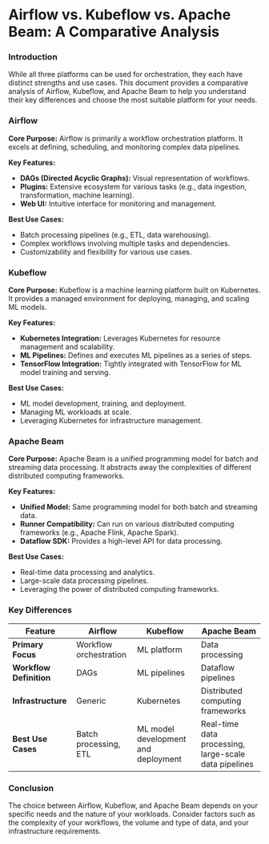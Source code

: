 # Airflow vs. Kubeflow vs. Apache Beam: A Comparative Analysis

### Introduction

While all three platforms can be used for orchestration, they each have distinct strengths and use cases. This document provides a comparative analysis of Airflow, Kubeflow, and Apache Beam to help you understand their key differences and choose the most suitable platform for your needs.

### Airflow

**Core Purpose:** Airflow is primarily a workflow orchestration platform. It excels at defining, scheduling, and monitoring complex data pipelines.

**Key Features:**

* **DAGs (Directed Acyclic Graphs):** Visual representation of workflows.
* **Plugins:** Extensive ecosystem for various tasks (e.g., data ingestion, transformation, machine learning).
* **Web UI:** Intuitive interface for monitoring and management.

**Best Use Cases:**

* Batch processing pipelines (e.g., ETL, data warehousing).
* Complex workflows involving multiple tasks and dependencies.
* Customizability and flexibility for various use cases.

### Kubeflow

**Core Purpose:** Kubeflow is a machine learning platform built on Kubernetes. It provides a managed environment for deploying, managing, and scaling ML models.

**Key Features:**

* **Kubernetes Integration:** Leverages Kubernetes for resource management and scalability.
* **ML Pipelines:** Defines and executes ML pipelines as a series of steps.
* **TensorFlow Integration:** Tightly integrated with TensorFlow for ML model training and serving.

**Best Use Cases:**

* ML model development, training, and deployment.
* Managing ML workloads at scale.
* Leveraging Kubernetes for infrastructure management.

### Apache Beam

**Core Purpose:** Apache Beam is a unified programming model for batch and streaming data processing. It abstracts away the complexities of different distributed computing frameworks.

**Key Features:**

* **Unified Model:** Same programming model for both batch and streaming data.
* **Runner Compatibility:** Can run on various distributed computing frameworks (e.g., Apache Flink, Apache Spark).
* **Dataflow SDK:** Provides a high-level API for data processing.

**Best Use Cases:**

* Real-time data processing and analytics.
* Large-scale data processing pipelines.
* Leveraging the power of distributed computing frameworks.

### Key Differences

| Feature | Airflow | Kubeflow | Apache Beam |
|---|---|---|---|
| **Primary Focus** | Workflow orchestration | ML platform | Data processing |
| **Workflow Definition** | DAGs | ML pipelines | Dataflow pipelines |
| **Infrastructure** | Generic | Kubernetes | Distributed computing frameworks |
| **Best Use Cases** | Batch processing, ETL | ML model development and deployment | Real-time data processing, large-scale data pipelines |

### Conclusion

The choice between Airflow, Kubeflow, and Apache Beam depends on your specific needs and the nature of your workloads. Consider factors such as the complexity of your workflows, the volume and type of data, and your infrastructure requirements.
